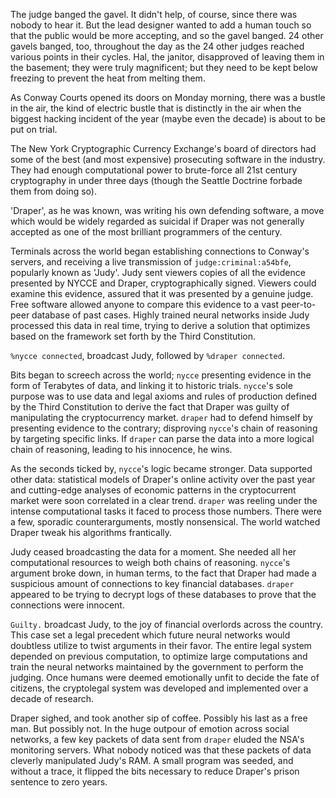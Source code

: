 The judge banged the gavel. It didn't help, of course, since there was nobody to hear it. But the lead designer wanted to add a human touch so that the public would be more accepting, and so the gavel banged. 24 other gavels banged, too, throughout the day as the 24 other judges reached various points in their cycles. Hal, the janitor, disapproved of leaving them in the basement; they were truly magnificent; but they need to be kept below freezing to prevent the heat from melting them.

As Conway Courts opened its doors on Monday morning, there was a bustle in the air, the kind of electric bustle that is distinctly in the air when the biggest hacking incident of the year (maybe even the decade) is about to be put on trial.

The New York Cryptographic Currency Exchange's board of directors had some of the best (and most expensive) prosecuting software in the industry. They had enough computational power to brute-force all 21st century cryptography in under three days (though the Seattle Doctrine forbade them from doing so).

'Draper', as he was known, was writing his own defending software, a move which would be widely regarded as suicidal if Draper was not generally accepted as one of the most brilliant programmers of the century.

Terminals across the world began establishing connections to Conway's servers, and receiving a live transmission of `judge:criminal:a54bfe`, popularly known as 'Judy'. Judy sent viewers copies of all the evidence presented by NYCCE and Draper, cryptographically signed. Viewers could examine this evidence, assured that it was presented by a genuine judge. Free software allowed anyone to compare this evidence to a vast peer-to-peer database of past cases. Highly trained neural networks inside Judy processed this data in real time, trying to derive a solution that optimizes based on the framework set forth by the Third Constitution.

`%nycce connected`, broadcast Judy, followed by `%draper connected`.

Bits began to screech across the world; `nycce` presenting evidence in the form of Terabytes of data, and linking it to historic trials. `nycce`'s sole purpose was to use data and legal axioms and rules of production defined by the Third Constitution to derive the fact that Draper was guilty of manipulating the cryptocurrency market. `draper` had to defend himself by presenting evidence to the contrary; disproving `nycce`'s chain of reasoning by targeting specific links. If `draper` can parse the data into a more logical chain of reasoning, leading to his innocence, he wins.

As the seconds ticked by, `nycce`'s logic became stronger. Data supported other data: statistical models of Draper's online activity over the past year and cutting-edge analyses of economic patterns in the cryptocurrent market were soon correlated in a clear trend. `draper` was reeling under the intense computational tasks it faced to process those numbers. There were a few, sporadic counterarguments, mostly nonsensical. The world watched Draper tweak his algorithms frantically.

Judy ceased broadcasting the data for a moment. She needed all her computational resources to weigh both chains of reasoning. `nycce`'s argument broke down, in human terms, to the fact that Draper had made a suspicious amount of connections to key financial databases. `draper` appeared to be trying to decrypt logs of these databases to prove that the connections were innocent.

`Guilty.` broadcast Judy, to the joy of financial overlords across the country. This case set a legal precedent which future neural networks would doubtless utilize to twist arguments in their favor. The entire legal system depended on previous computation, to optimize large computations and train the neural networks maintained by the government to perform the judging. Once humans were deemed emotionally unfit to decide the fate of citizens, the cryptolegal system was developed and implemented over a decade of research.

Draper sighed, and took another sip of coffee. Possibly his last as a free man. But possibly not. In the huge outpour of emotion across social networks, a few key packets of data sent from `draper` eluded the NSA's monitoring servers. What nobody noticed was that these packets of data cleverly manipulated Judy's RAM. A small program was seeded, and without a trace, it flipped the bits necessary to reduce Draper's prison sentence to zero years.
